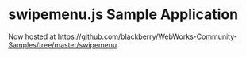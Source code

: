 # swipemenu.js Sample Application

Now hosted at https://github.com/blackberry/WebWorks-Community-Samples/tree/master/swipemenu